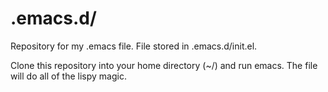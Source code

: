 .emacs.d/
========

Repository for my .emacs file. File stored in .emacs.d/init.el.


Clone this repository into your home directory (~/) and run emacs.  The file will do all of the lispy magic. 
